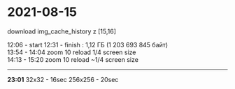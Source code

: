 <h1>2021-08-15</h1> 
<p>download img_cache_history z [15,16] </p>  
12:06 - start 12:31 - finish : 1,12 ГБ (1 203 693 845 байт)</br>
13:54 - 14:04 zoom 10 reload 1/4 screen size</br>
14:13 - 15:20 zoom 10 reload ~1/4 screen size</br>
<hr>
<b>23:01</b> 32x32 - 16sec   256x256 - 20sec